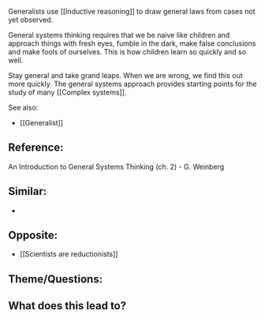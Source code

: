 Generalists use [[Inductive reasoning]] to draw general laws from cases not yet observed.

General systems thinking requires that we be naive like children and approach things with fresh eyes, fumble in the dark, make false conclusions and make fools of ourselves. This is how children learn so quickly and so well.

Stay general and take grand leaps. When we are wrong, we find this out more quickly. The general systems approach provides starting points for the study of many [[Complex systems]].

See also: 
- [[Generalist]]

## Reference:
An Introduction to General Systems Thinking (ch. 2) - G. Weinberg

## Similar:
- 

## Opposite: 
- [[Scientists are reductionists]]

## Theme/Questions:

## What does this lead to?
